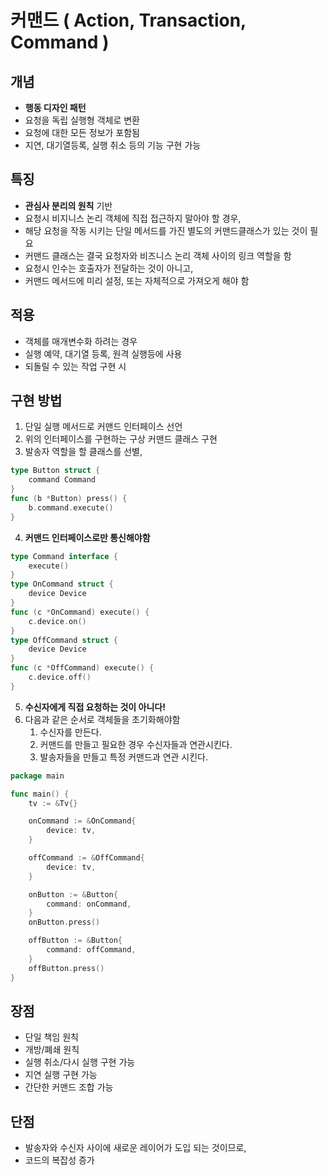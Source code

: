 # 커맨드 ( Action, Transaction, Command )

## 개념
- **행동 디자인 패턴**
- 요청을 독립 실행형 객체로 변환
- 요청에 대한 모든 정보가 포함됨
- 지연, 대기열등록, 실행 취소 등의 기능 구현 가능
  
## 특징
- **관심사 분리의 원칙** 기반
- 요청시 비지니스 논리 객체에 직접 접근하지 말아야 할 경우,
- 해당 요청을 작동 시키는 단일 메서드를 가진 별도의 커맨드클래스가 있는 것이 필요
- 커맨드 클래스는 결국 요청자와 비즈니스 논리 객체 사이의 링크 역할을 함
- 요청시 인수는 호출자가 전달하는 것이 아니고,
- 커맨드 메서드에 미리 설정, 또는 자체적으로 가져오게 해야 함

## 적용
- 객체를 매개변수화 하려는 경우
- 실행 예약, 대기열 등록, 원격 실행등에 사용
- 되돌릴 수 있는 작업 구현 시
  
## 구현 방법
1. 단일 실행 메서드로 커맨드 인터페이스 선언
2. 위의 인터페이스를 구현하는 구상 커맨드 클래스 구현
3. 발송자 역할을 할 클래스를 선별,
```go
type Button struct {
	command Command
}
func (b *Button) press() {
	b.command.execute()
}
```
4. **커맨드 인터페이스로만 통신해야함**
```go
type Command interface {
	execute()
}
type OnCommand struct {
	device Device
}
func (c *OnCommand) execute() {
	c.device.on()
}
type OffCommand struct {
	device Device
}
func (c *OffCommand) execute() {
	c.device.off()
}
```
5. **수신자에게 직접 요청하는 것이 아니다!**
6. 다음과 같은 순서로 객체들을 초기화해야함
   1. 수신자를 만든다.
   2. 커맨드를 만들고 필요한 경우 수신자들과 연관시킨다.
   3. 발송자들을 만들고 특정 커맨드과 연관 시킨다.
```go
package main

func main() {
	tv := &Tv{}

	onCommand := &OnCommand{
		device: tv,
	}

	offCommand := &OffCommand{
		device: tv,
	}

	onButton := &Button{
		command: onCommand,
	}
	onButton.press()

	offButton := &Button{
		command: offCommand,
	}
	offButton.press()
}
```

## 장점
- 단일 책임 원칙
- 개방/폐쇄 원칙
- 실행 취소/다시 실행 구현 가능
- 지연 실행 구현 가능
- 간단한 커맨드 조합 가능

## 단점
- 발송자와 수신자 사이에 새로운 레이어가 도입 되는 것이므로,
- 코드의 복잡성 증가